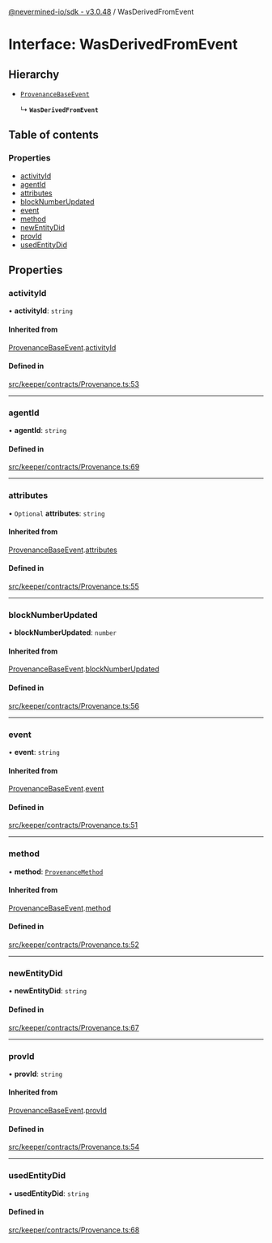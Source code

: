 [@nevermined-io/sdk - v3.0.48](../code-reference.md) / WasDerivedFromEvent

# Interface: WasDerivedFromEvent

## Hierarchy

- [`ProvenanceBaseEvent`](ProvenanceBaseEvent.md)

  ↳ **`WasDerivedFromEvent`**

## Table of contents

### Properties

- [activityId](WasDerivedFromEvent.md#activityid)
- [agentId](WasDerivedFromEvent.md#agentid)
- [attributes](WasDerivedFromEvent.md#attributes)
- [blockNumberUpdated](WasDerivedFromEvent.md#blocknumberupdated)
- [event](WasDerivedFromEvent.md#event)
- [method](WasDerivedFromEvent.md#method)
- [newEntityDid](WasDerivedFromEvent.md#newentitydid)
- [provId](WasDerivedFromEvent.md#provid)
- [usedEntityDid](WasDerivedFromEvent.md#usedentitydid)

## Properties

### activityId

• **activityId**: `string`

#### Inherited from

[ProvenanceBaseEvent](ProvenanceBaseEvent.md).[activityId](ProvenanceBaseEvent.md#activityid)

#### Defined in

[src/keeper/contracts/Provenance.ts:53](https://github.com/nevermined-io/sdk-js/blob/3dcdc40df4b696818df973436cd5db5f9720688a/src/keeper/contracts/Provenance.ts#L53)

---

### agentId

• **agentId**: `string`

#### Defined in

[src/keeper/contracts/Provenance.ts:69](https://github.com/nevermined-io/sdk-js/blob/3dcdc40df4b696818df973436cd5db5f9720688a/src/keeper/contracts/Provenance.ts#L69)

---

### attributes

• `Optional` **attributes**: `string`

#### Inherited from

[ProvenanceBaseEvent](ProvenanceBaseEvent.md).[attributes](ProvenanceBaseEvent.md#attributes)

#### Defined in

[src/keeper/contracts/Provenance.ts:55](https://github.com/nevermined-io/sdk-js/blob/3dcdc40df4b696818df973436cd5db5f9720688a/src/keeper/contracts/Provenance.ts#L55)

---

### blockNumberUpdated

• **blockNumberUpdated**: `number`

#### Inherited from

[ProvenanceBaseEvent](ProvenanceBaseEvent.md).[blockNumberUpdated](ProvenanceBaseEvent.md#blocknumberupdated)

#### Defined in

[src/keeper/contracts/Provenance.ts:56](https://github.com/nevermined-io/sdk-js/blob/3dcdc40df4b696818df973436cd5db5f9720688a/src/keeper/contracts/Provenance.ts#L56)

---

### event

• **event**: `string`

#### Inherited from

[ProvenanceBaseEvent](ProvenanceBaseEvent.md).[event](ProvenanceBaseEvent.md#event)

#### Defined in

[src/keeper/contracts/Provenance.ts:51](https://github.com/nevermined-io/sdk-js/blob/3dcdc40df4b696818df973436cd5db5f9720688a/src/keeper/contracts/Provenance.ts#L51)

---

### method

• **method**: [`ProvenanceMethod`](../enums/ProvenanceMethod.md)

#### Inherited from

[ProvenanceBaseEvent](ProvenanceBaseEvent.md).[method](ProvenanceBaseEvent.md#method)

#### Defined in

[src/keeper/contracts/Provenance.ts:52](https://github.com/nevermined-io/sdk-js/blob/3dcdc40df4b696818df973436cd5db5f9720688a/src/keeper/contracts/Provenance.ts#L52)

---

### newEntityDid

• **newEntityDid**: `string`

#### Defined in

[src/keeper/contracts/Provenance.ts:67](https://github.com/nevermined-io/sdk-js/blob/3dcdc40df4b696818df973436cd5db5f9720688a/src/keeper/contracts/Provenance.ts#L67)

---

### provId

• **provId**: `string`

#### Inherited from

[ProvenanceBaseEvent](ProvenanceBaseEvent.md).[provId](ProvenanceBaseEvent.md#provid)

#### Defined in

[src/keeper/contracts/Provenance.ts:54](https://github.com/nevermined-io/sdk-js/blob/3dcdc40df4b696818df973436cd5db5f9720688a/src/keeper/contracts/Provenance.ts#L54)

---

### usedEntityDid

• **usedEntityDid**: `string`

#### Defined in

[src/keeper/contracts/Provenance.ts:68](https://github.com/nevermined-io/sdk-js/blob/3dcdc40df4b696818df973436cd5db5f9720688a/src/keeper/contracts/Provenance.ts#L68)
